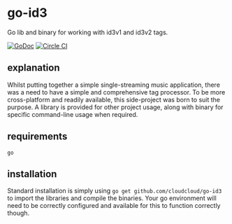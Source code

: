 # go-id3
Go lib and binary for working with id3v1 and id3v2 tags.

[![GoDoc](https://godoc.org/github.com/cloudcloud/go-id3?status.svg)](https://godoc.org/github.com/cloudcloud/go-id3)
[![Circle CI](https://circleci.com/gh/cloudcloud/go-id3.svg?style=svg)](https://circleci.com/gh/cloudcloud/go-id3)

## explanation
Whilst putting together a simple single-streaming music application, there was a need to have a simple and comprehensive tag processor. To be more cross-platform and readily available, this side-project was born to suit the purpose. A library is provided for other project usage, along with binary for specific command-line usage when required.

## requirements
```
go
```

## installation
Standard installation is simply using ``go get github.com/cloudcloud/go-id3`` to import the libraries and compile the binaries. Your go environment will need to be correctly configured and available for this to function correctly though.
